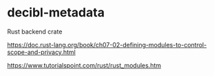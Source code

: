 # decibl-metadata
Rust backend crate

https://doc.rust-lang.org/book/ch07-02-defining-modules-to-control-scope-and-privacy.html

https://www.tutorialspoint.com/rust/rust_modules.htm
